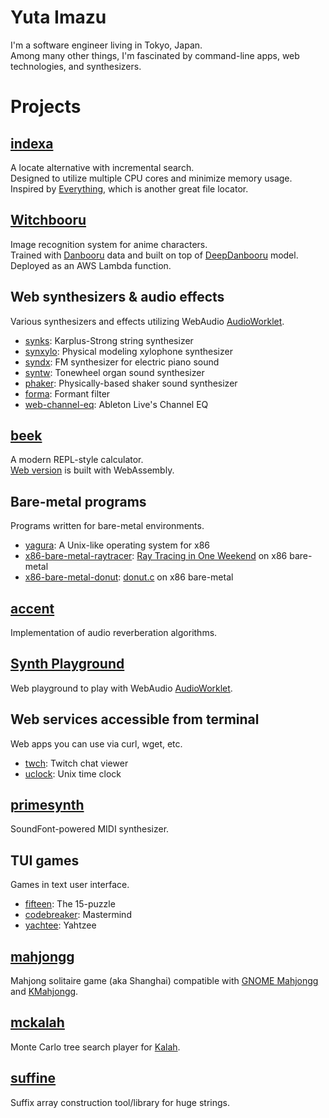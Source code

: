 # **Yuta Imazu**

I'm a software engineer living in Tokyo, Japan. \
Among many other things, I'm fascinated by command-line apps, web technologies, and synthesizers.

# Projects

## [indexa](https://github.com/mosmeh/indexa)

A locate alternative with incremental search. \
Designed to utilize multiple CPU cores and minimize memory usage. \
Inspired by [Everything](https://www.voidtools.com/), which is another great file locator.

## [Witchbooru](https://mosmeh.github.io/witchbooru/)

Image recognition system for anime characters. \
Trained with [Danbooru](https://danbooru.donmai.us/) data and built on top of [DeepDanbooru](https://github.com/KichangKim/DeepDanbooru) model. \
Deployed as an AWS Lambda function.

## Web synthesizers & audio effects

Various synthesizers and effects utilizing WebAudio [AudioWorklet](https://developer.mozilla.org/en-US/docs/Web/API/AudioWorklet).

-   [synks](https://mosmeh.github.io/synks/): Karplus-Strong string synthesizer
-   [synxylo](https://mosmeh.github.io/synxylo/): Physical modeling xylophone synthesizer
-   [syndx](https://mosmeh.github.io/syndx/): FM synthesizer for electric piano sound
-   [syntw](https://mosmeh.github.io/syntw/): Tonewheel organ sound synthesizer
-   [phaker](https://mosmeh.github.io/phaker/): Physically-based shaker sound synthesizer
-   [forma](https://mosmeh.github.io/forma/): Formant filter
-   [web-channel-eq](https://mosmeh.github.io/web-channel-eq/): Ableton Live's Channel EQ

## [beek](https://github.com/mosmeh/beek)

A modern REPL-style calculator. \
[Web version](https://mosmeh.github.io/beek/) is built with WebAssembly.

## Bare-metal programs

Programs written for bare-metal environments.

-   [yagura](https://github.com/mosmeh/yagura): A Unix-like operating system for x86
-   [x86-bare-metal-raytracer](https://github.com/mosmeh/x86-bare-metal-raytracer): [Ray Tracing in One Weekend](https://raytracing.github.io/books/RayTracingInOneWeekend.html) on x86 bare-metal
-   [x86-bare-metal-donut](https://github.com/mosmeh/x86-bare-metal-donut): [donut.c](https://www.a1k0n.net/2006/09/15/obfuscated-c-donut.html) on x86 bare-metal

## [accent](https://github.com/mosmeh/accent)

Implementation of audio reverberation algorithms.

## [Synth Playground](https://mosmeh.github.io/synth-playground/)

Web playground to play with WebAudio [AudioWorklet](https://developer.mozilla.org/en-US/docs/Web/API/AudioWorklet).

## Web services accessible from terminal

Web apps you can use via curl, wget, etc.

-   [twch](https://github.com/mosmeh/twch): Twitch chat viewer
-   [uclock](https://github.com/mosmeh/uclock): Unix time clock

## [primesynth](https://github.com/mosmeh/primesynth)

SoundFont-powered MIDI synthesizer.

## TUI games

Games in text user interface.

-   [fifteen](https://github.com/mosmeh/fifteen): The 15-puzzle
-   [codebreaker](https://github.com/mosmeh/codebreaker): Mastermind
-   [yachtee](https://github.com/mosmeh/yachtee): Yahtzee

## [mahjongg](https://github.com/mosmeh/mahjongg)

Mahjong solitaire game (aka Shanghai) compatible with [GNOME Mahjongg](https://wiki.gnome.org/Apps/Mahjongg) and [KMahjongg](https://games.kde.org/games/kmahjongg/).

## [mckalah](https://github.com/mosmeh/mckalah)

Monte Carlo tree search player for [Kalah](https://en.wikipedia.org/wiki/Kalah).

## [suffine](https://github.com/mosmeh/suffine)

Suffix array construction tool/library for huge strings.
